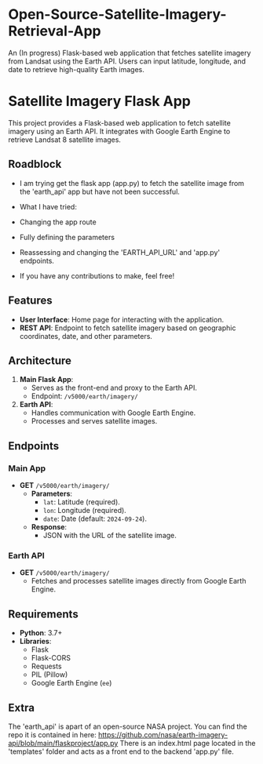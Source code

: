 # Open-Source-Satellite-Imagery-Retrieval-App
An (In progress) Flask-based web application that fetches satellite imagery from Landsat using the Earth API. Users can input latitude, longitude, and date to retrieve high-quality Earth images.

# Satellite Imagery Flask App

This project provides a Flask-based web application to fetch satellite imagery using an Earth API. It integrates with Google Earth Engine to retrieve Landsat 8 satellite images.

## Roadblock
- I am trying get the flask app (app.py) to fetch the satellite image from the 'earth_api' app but have not been successful.
- What I have tried:

- Changing the app route
- Fully defining the parameters
- Reassessing and changing the 'EARTH_API_URL' and 'app.py' endpoints.

- If you have any contributions to make, feel free!

## Features
- **User Interface**: Home page for interacting with the application.
- **REST API**: Endpoint to fetch satellite imagery based on geographic coordinates, date, and other parameters.

## Architecture
1. **Main Flask App**:
   - Serves as the front-end and proxy to the Earth API.
   - Endpoint: `/v5000/earth/imagery/`
2. **Earth API**:
   - Handles communication with Google Earth Engine.
   - Processes and serves satellite images.

## Endpoints
### Main App
- **GET** `/v5000/earth/imagery/`
  - **Parameters**:
    - `lat`: Latitude (required).
    - `lon`: Longitude (required).
    - `date`: Date (default: `2024-09-24`).
  - **Response**:
    - JSON with the URL of the satellite image.

### Earth API
- **GET** `/v5000/earth/imagery/`
  - Fetches and processes satellite images directly from Google Earth Engine.

## Requirements
- **Python**: 3.7+
- **Libraries**:
  - Flask
  - Flask-CORS
  - Requests
  - PIL (Pillow)
  - Google Earth Engine (`ee`)

## Extra
The 'earth_api' is apart of an open-source NASA project. You can find the repo it is contained in here: https://github.com/nasa/earth-imagery-api/blob/main/flaskproject/app.py
There is an index.html page located in the 'templates' folder and acts as a front end to the backend 'app.py' file.
